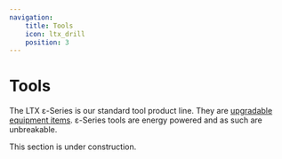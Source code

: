 ```yaml
---
navigation:
    title: Tools
    icon: ltx_drill
    position: 3
---
```


# Tools

<ItemGrid>
<ItemIcon id="ltx_drill" />
<ItemIcon id="ltx_sword" />
<ItemIcon id="ltx_shovel" />
<ItemIcon id="ltx_axe" />
<ItemIcon id="ltx_hoe" />
<ItemIcon id="ltx_wrench" />
<ItemIcon id="ltx_shears" />
<ItemIcon id="ltx_brush" />
<ItemIcon id="ltx_fishing_rod" />
<ItemIcon id="ltx_lighter" />
</ItemGrid>

The LTX ε-Series is our standard tool product line. They are [upgradable equipment items](../fundamentals/upgrade_system.md).
ε-Series tools are energy powered and as such are unbreakable.

This section is under construction.